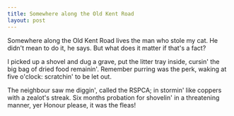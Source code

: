```yaml
---
title: Somewhere along the Old Kent Road
layout: post
---
```

Somewhere along the Old Kent Road
lives the man who stole my cat.
He didn't mean to do it, he says.
But what does it matter
if that's a fact?

I picked up a shovel and dug a grave,
put the litter tray inside, cursin'
the big bag of dried food remainin'.
Remember purring was the perk,
waking at five o'clock: scratchin'
to be let out.

The neighbour saw me diggin',
called the RSPCA; in stormin'
like coppers with a zealot's streak.
Six months probation for shovelin'
in a threatening manner, yer Honour please, 
it was the fleas!